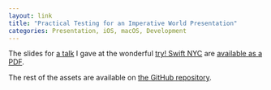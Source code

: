 ```yaml
---
layout: link
title: "Practical Testing for an Imperative World Presentation"
categories: Presentation, iOS, macOS, Development
---
```


The slides for [a talk](https://www.meetup.com/try_SwiftNYC/events/242367633/) I gave at the wonderful [try! Swift NYC](https://www.meetup.com/try_SwiftNYC/) are [available as a PDF](https://blog.robenkleene.com/assets/2017-08-22-testing-presentation.pdf).

The rest of the assets are available on [the GitHub repository](https://github.com/robenkleene/testing-presentation).
